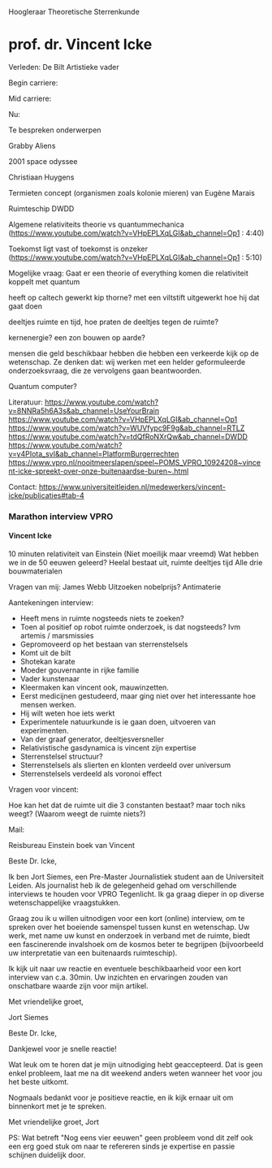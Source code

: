 
Hoogleraar Theoretische Sterrenkunde
# prof. dr. Vincent Icke


Verleden:
De Bilt
Artistieke vader





Begin carriere:




Mid carriere:





Nu:








Te bespreken onderwerpen


Grabby Aliens


2001 space odyssee

Christiaan Huygens


Termieten concept (organismen zoals kolonie mieren) van Eugène Marais

Ruimteschip DWDD

Algemene relativiteits theorie vs quantummechanica (https://www.youtube.com/watch?v=VHpEPLXqLGI&ab_channel=Op1 : 4:40)

Toekomst ligt vast of toekomst is onzeker (https://www.youtube.com/watch?v=VHpEPLXqLGI&ab_channel=Op1 : 5:10)

Mogelijke vraag: Gaat er een theorie of everything komen die relativiteit koppelt met quantum

heeft op caltech gewerkt
kip thorne? met een viltstift uitgewerkt hoe hij dat gaat doen

deeltjes ruimte en tijd, hoe praten de deeltjes tegen de ruimte?

kernenergie? een zon bouwen op aarde?

mensen die geld beschikbaar hebben die hebben een verkeerde kijk op de wetenschap.
Ze denken dat: wij werken met een helder geformuleerde onderzoeksvraag, die ze vervolgens gaan beantwoorden.

Quantum computer?





Literatuur:
https://www.youtube.com/watch?v=8NNRa5h6A3s&ab_channel=UseYourBrain
https://www.youtube.com/watch?v=VHpEPLXqLGI&ab_channel=Op1 
https://www.youtube.com/watch?v=WUVfypc9F9g&ab_channel=RTLZ
https://www.youtube.com/watch?v=tdQfRoNXrQw&ab_channel=DWDD
https://www.youtube.com/watch?v=y4PIota_svI&ab_channel=PlatformBurgerrechten
https://www.vpro.nl/nooitmeerslapen/speel~POMS_VPRO_10924208~vincent-icke-spreekt-over-onze-buitenaardse-buren~.html

Contact:
https://www.universiteitleiden.nl/medewerkers/vincent-icke/publicaties#tab-4




### Marathon interview VPRO
#### Vincent Icke

10 minuten relativiteit van Einstein
(Niet moeilijk maar vreemd)
Wat hebben we in de 50 eeuwen geleerd?
Heelal bestaat uit, ruimte deeltjes tijd
Alle drie bouwmaterialen 

Vragen van mij:
James Webb
Uitzoeken nobelprijs?
Antimaterie

Aantekeningen interview:
- Heeft mens in ruimte nogsteeds niets te zoeken? 
- Toen al positief op robot ruimte onderzoek, is dat nogsteeds?  Ivm artemis / marsmissies
- Gepromoveerd op het bestaan van sterrenstelsels 
- Komt uit de bilt
- Shotekan karate
- Moeder gouvernante in rijke familie 
- Vader kunstenaar 
- Kleermaken kan vincent ook, mauwinzetten. 
- Eerst medicijnen gestudeerd, maar ging niet over het interessante hoe mensen werken.
- Hij wilt weten hoe iets werkt
- Experimentele natuurkunde is ie gaan doen, uitvoeren van experimenten. 
- Van der graaf generator, deeltjesversneller 
- Relativistische gasdynamica is vincent zijn expertise
- Sterrenstelsel structuur?
- Sterrenstelsels als slierten en klonten verdeeld over universum
- Sterrenstelsels verdeeld als voronoi effect




Vragen voor vincent:

Hoe kan het dat de ruimte uit die 3 constanten bestaat? maar toch niks weegt? (Waarom weegt de ruimte niets?)























Mail:


Reisbureau Einstein boek van Vincent


Beste Dr. Icke,

Ik ben Jort Siemes, een Pre-Master Journalistiek student aan de Universiteit Leiden. Als journalist heb ik de gelegenheid gehad om verschillende interviews te houden voor VPRO Tegenlicht. Ik ga graag dieper in op diverse wetenschappelijke vraagstukken.

Graag zou ik u willen uitnodigen voor een kort (online) interview, om te spreken over het boeiende samenspel tussen kunst en wetenschap. Uw werk, met name uw kunst en onderzoek in verband met de ruimte, biedt een fascinerende invalshoek om de kosmos beter te begrijpen (bijvoorbeeld uw interpretatie van een buitenaards ruimteschip).

Ik kijk uit naar uw reactie en eventuele beschikbaarheid voor een kort interview van c.a. 30min. Uw inzichten en ervaringen zouden van onschatbare waarde zijn voor mijn artikel.

Met vriendelijke groet,


Jort Siemes

Beste Dr. Icke, 

Dankjewel voor je snelle reactie! 

Wat leuk om te horen dat je mijn uitnodiging hebt geaccepteerd. 
Dat is geen enkel probleem, laat me na dit weekend anders weten wanneer het voor jou het beste uitkomt.

Nogmaals bedankt voor je positieve reactie, en ik kijk ernaar uit om binnenkort met je te spreken.

Met vriendelijke groet, Jort

PS: Wat betreft "Nog eens vier eeuwen" geen probleem vond dit zelf ook een erg goed stuk om naar te refereren sinds je expertise en passie schijnen duidelijk door.
